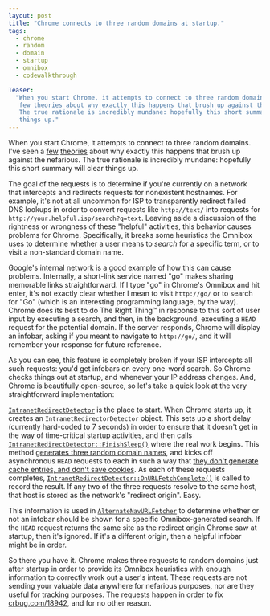 ```yaml
---
layout: post
title: "Chrome connects to three random domains at startup."
tags:
  - chrome
  - random
  - domain
  - startup
  - omnibox
  - codewalkthrough

Teaser:
  "When you start Chrome, it attempts to connect to three random domains. I've seen a
   few theories about why exactly this happens that brush up against the nefarious. 
   The true rationale is incredibly mundane: hopefully this short summary will clear 
   things up."
---
```

When you start Chrome, it attempts to connect to three random domains. I've seen a [few][1] [theories][2] about why exactly this happens that brush up against the nefarious. The true rationale is incredibly mundane: hopefully this short summary will clear things up.

The goal of the requests is to determine if you're currently on a network that intercepts and redirects requests for nonexistent hostnames. For example, it's not at all uncommon for ISP to transparently redirect failed DNS lookups in order to convert requests like `http://text/` into requests for `http://your.helpful.isp/search?q=text`. Leaving aside a discussion of the rightness or wrongness of these "helpful" activities, this behavior causes problems for Chrome. Specifically, it breaks some heuristics the Omnibox uses to determine whether a user means to _search_ for a specific term, or to visit a non-standard domain name.

Google's internal network is a good example of how this can cause problems. Internally, a short-link service named "go" makes sharing memorable links straightforward. If I type "go" in Chrome's Omnibox and hit enter, it's not exactly clear whether I mean to visit `http://go/` or to search for "Go" (which is an interesting programming language, by the way). Chrome does its best to do The Right Thing™ in response to this sort of user input by executing a search, and then, in the background, executing a `HEAD` request for the potential domain. If the server responds, Chrome will display an infobar, asking if you meant to navigate to `http://go/`, and it will remember your response for future reference.

As you can see, this feature is completely broken if your ISP intercepts all such requests: you'd get infobars on every one-word search. So Chrome checks things out at startup, and whenever your IP address changes. And, Chrome is beautifully open-source, so let's take a quick look at the very straightforward implementation:

[`IntranetRedirectDetector`][3] is the place to start. When Chrome starts up, it creates an `IntranetRedirectorDetector` object. This sets up a short delay (currently hard-coded to 7 seconds) in order to ensure that it doesn't get in the way of time-critical startup activities, and then calls [`IntranetRedirectDetector::FinishSleep()`][4] where the real work begins. This method [generates three random domain names][5], and kicks off asynchronous `HEAD` requests to each in such a way that [they don't generate cache entries, and don't save cookies][6]. As each of these requests completes, [`IntranetRedirectDetector::OnURLFetchComplete()`][7] is called to record the result. If any two of the three requests resolve to the same host, that host is stored as the network's "redirect origin". Easy.

This information is used in [`AlternateNavURLFetcher`][8] to determine whether or not an infobar should be shown for a specific Omnibox-generated search. If the `HEAD` request returns the same site as the redirect origin Chrome saw at startup, then it's ignored. If it's a different origin, then a helpful infobar might be in order.

So there you have it. Chrome makes three requests to random domains just after startup in order to provide its Omnibox heuristics with enough information to correctly work out a user's intent. These requests are not sending your valuable data anywhere for nefarious purposes, nor are they useful for tracking purposes. The requests happen in order to fix [crbug.com/18942][9], and for no other reason.

[1]: http://stackoverflow.com/questions/7464378/why-is-google-chrome-pinging-mdioussrvd-and-other-random-hosts-that-dont-reso

[2]: http://www.freesmug.org/forum/t-433541/chromium-chrome-and-mysterious-server-connections

[3]: http://code.google.com/codesearch#OAMlx_jo-ck/src/chrome/browser/intranet_redirect_detector.h&exact_package=chromium&ct=rc&cd=1&sq=

[4]: http://code.google.com/codesearch#OAMlx_jo-ck/src/chrome/browser/intranet_redirect_detector.cc&l=63

[5]: http://code.google.com/codesearch#OAMlx_jo-ck/src/chrome/browser/intranet_redirect_detector.cc&l=79

[6]: http://code.google.com/codesearch#OAMlx_jo-ck/src/chrome/browser/intranet_redirect_detector.cc&l=87

[7]: http://code.google.com/codesearch#OAMlx_jo-ck/src/chrome/browser/intranet_redirect_detector.cc&l=95

[8]: http://code.google.com/codesearch#OAMlx_jo-ck/src/chrome/browser/alternate_nav_url_fetcher.cc&l=214

[9]: http://crbug.com/18942
